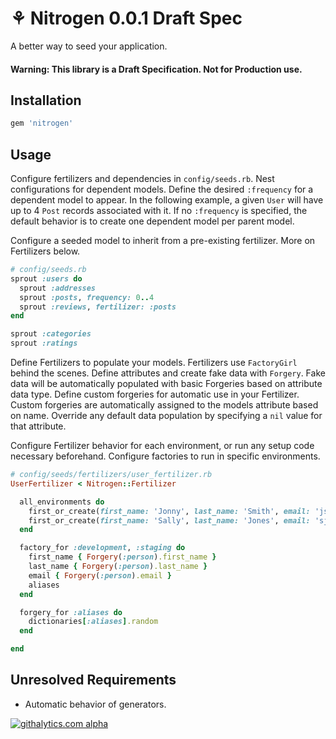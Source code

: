 # ⚘ Nitrogen 0.0.1 Draft Spec

A better way to seed your application.

#### Warning: This library is a Draft Specification. Not for Production use.

## Installation

```ruby
gem 'nitrogen'
```

## Usage

Configure fertilizers and dependencies in `config/seeds.rb`. Nest configurations
for dependent models. Define the desired `:frequency` for a dependent model to
appear. In the following example, a given `User` will have up to 4 `Post` records
associated with it. If no `:frequency` is specified, the default behavior is to
create one dependent model per parent model.

Configure a seeded model to inherit from a pre-existing fertilizer. More on
Fertilizers below.

```ruby
# config/seeds.rb
sprout :users do
  sprout :addresses
  sprout :posts, frequency: 0..4
  sprout :reviews, fertilizer: :posts
end

sprout :categories
sprout :ratings
```

Define Fertilizers to populate your models. Fertilizers use `FactoryGirl` behind
the scenes. Define attributes and create fake data with `Forgery`. Fake data
will be automatically populated with basic Forgeries based on attribute data
type. Define custom forgeries for automatic use in your Fertilizer. Custom
forgeries are automatically assigned to the models attribute based on name.
Override any default data population by specifying a `nil` value for that
attribute.

Configure Fertilizer behavior for each environment, or run any setup code
necessary beforehand. Configure factories to run in specific environments.

```ruby
# config/seeds/fertilizers/user_fertilizer.rb
UserFertilizer < Nitrogen::Fertilizer

  all_environments do
    first_or_create(first_name: 'Jonny', last_name: 'Smith', email: 'jsmith@gmail.com')
    first_or_create(first_name: 'Sally', last_name: 'Jones', email: 'sjones@gmail.com')
  end

  factory_for :development, :staging do
    first_name { Forgery(:person).first_name }
    last_name { Forgery(:person).last_name }
    email { Forgery(:person).email }
    aliases
  end

  forgery_for :aliases do
    dictionaries[:aliases].random
  end

end
```

## Unresolved Requirements

* Automatic behavior of generators.

[![githalytics.com alpha](https://cruel-carlota.pagodabox.com/7f62cda8c7463b7a556e9085b8100926 "githalytics.com")](http://githalytics.com/josephjaber/nitrogen)